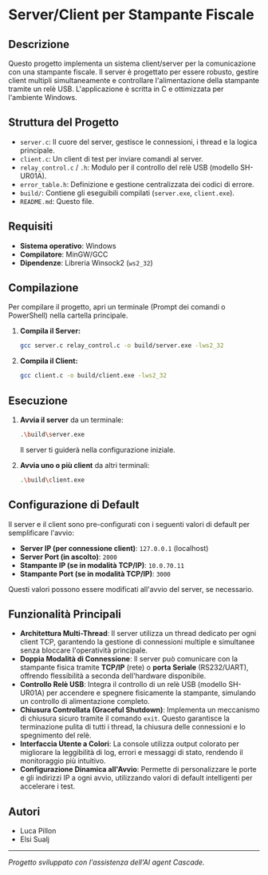 # Server/Client per Stampante Fiscale

## Descrizione
Questo progetto implementa un sistema client/server per la comunicazione con una stampante fiscale. Il server è progettato per essere robusto, gestire client multipli simultaneamente e controllare l'alimentazione della stampante tramite un relè USB. L'applicazione è scritta in C e ottimizzata per l'ambiente Windows.

## Struttura del Progetto
- `server.c`: Il cuore del server, gestisce le connessioni, i thread e la logica principale.
- `client.c`: Un client di test per inviare comandi al server.
- `relay_control.c` / `.h`: Modulo per il controllo del relè USB (modello SH-UR01A).
- `error_table.h`: Definizione e gestione centralizzata dei codici di errore.
- `build/`: Contiene gli eseguibili compilati (`server.exe`, `client.exe`).
- `README.md`: Questo file.

## Requisiti
- **Sistema operativo**: Windows
- **Compilatore**: MinGW/GCC
- **Dipendenze**: Libreria Winsock2 (`ws2_32`)

## Compilazione
Per compilare il progetto, apri un terminale (Prompt dei comandi o PowerShell) nella cartella principale.

1.  **Compila il Server:**
    ```sh
    gcc server.c relay_control.c -o build/server.exe -lws2_32
    ```

2.  **Compila il Client:**
    ```sh
    gcc client.c -o build/client.exe -lws2_32
    ```

## Esecuzione
1.  **Avvia il server** da un terminale:
    ```sh
    .\build\server.exe
    ```
    Il server ti guiderà nella configurazione iniziale.

2.  **Avvia uno o più client** da altri terminali:
    ```sh
    .\build\client.exe
    ```

## Configurazione di Default
Il server e il client sono pre-configurati con i seguenti valori di default per semplificare l'avvio:
- **Server IP (per connessione client)**: `127.0.0.1` (localhost)
- **Server Port (in ascolto)**: `2000`
- **Stampante IP (se in modalità TCP/IP)**: `10.0.70.11`
- **Stampante Port (se in modalità TCP/IP)**: `3000`

Questi valori possono essere modificati all'avvio del server, se necessario.

## Funzionalità Principali
-   **Architettura Multi-Thread**: Il server utilizza un thread dedicato per ogni client TCP, garantendo la gestione di connessioni multiple e simultanee senza bloccare l'operatività principale.
-   **Doppia Modalità di Connessione**: Il server può comunicare con la stampante fisica tramite **TCP/IP** (rete) o **porta Seriale** (RS232/UART), offrendo flessibilità a seconda dell'hardware disponibile.
-   **Controllo Relè USB**: Integra il controllo di un relè USB (modello SH-UR01A) per accendere e spegnere fisicamente la stampante, simulando un controllo di alimentazione completo.
-   **Chiusura Controllata (Graceful Shutdown)**: Implementa un meccanismo di chiusura sicuro tramite il comando `exit`. Questo garantisce la terminazione pulita di tutti i thread, la chiusura delle connessioni e lo spegnimento del relè.
-   **Interfaccia Utente a Colori**: La console utilizza output colorato per migliorare la leggibilità di log, errori e messaggi di stato, rendendo il monitoraggio più intuitivo.
-   **Configurazione Dinamica all'Avvio**: Permette di personalizzare le porte e gli indirizzi IP a ogni avvio, utilizzando valori di default intelligenti per accelerare i test.

## Autori
- Luca Pillon
- Elsi Sualj

---
*Progetto sviluppato con l'assistenza dell'AI agent Cascade.*
